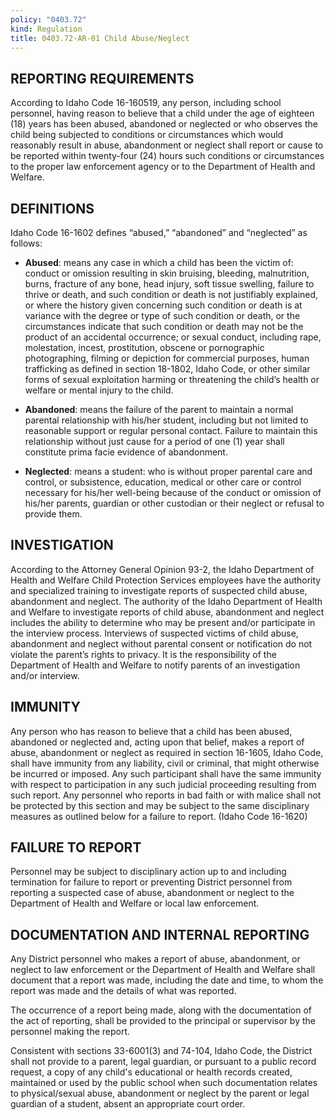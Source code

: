 ```yaml
---
policy: "0403.72"
kind: Regulation
title: 0403.72-AR-01 Child Abuse/Neglect
---
```


## REPORTING REQUIREMENTS
According to Idaho Code 16-160519, any person, including school personnel, having reason to believe that a child under the age of eighteen (18) years has been abused, abandoned or neglected or who observes the child being subjected to conditions or circumstances which would reasonably result in abuse, abandonment or neglect shall report or cause to be reported within twenty-four (24) hours such conditions or circumstances to the proper law enforcement agency or to the Department of Health and Welfare.


## DEFINITIONS
Idaho Code 16-1602 defines “abused,” “abandoned” and “neglected” as follows:

- **Abused**: means any case in which a child has been the victim of: conduct or omission resulting in skin bruising, bleeding, malnutrition, burns, fracture of any bone, head injury, soft tissue swelling, failure to thrive or death, and such condition or death is not justifiably explained, or where the history given concerning such condition or death is at variance with the degree or type of such condition or death, or the circumstances indicate that such condition or death may not be the product of an accidental occurrence; or sexual conduct, including rape, molestation, incest, prostitution, obscene or pornographic photographing, filming or depiction for commercial purposes, human trafficking as defined in section 18-1802, Idaho Code, or other similar forms of sexual exploitation harming or threatening the child’s health or welfare or mental injury to the child.

- **Abandoned**: means the failure of the parent to maintain a normal parental relationship with his/her student, including but not limited to reasonable support or regular personal contact. Failure to maintain this relationship without just cause for a period of one (1) year shall constitute prima facie evidence of abandonment.

- **Neglected**: means a student: who is without proper parental care and control, or subsistence, education, medical or other care or control necessary for his/her well-being because of the conduct or omission of his/her parents, guardian or other custodian or their neglect or refusal to provide them.


## INVESTIGATION

According to the Attorney General Opinion 93-2, the Idaho Department of Health and Welfare Child Protection Services employees have the authority and specialized training to investigate reports of suspected child abuse, abandonment and neglect.  The authority of the Idaho Department of Health and Welfare to investigate reports of child abuse, abandonment and neglect includes the ability to determine who may be present and/or participate in the interview process.  Interviews of suspected victims of child abuse, abandonment and neglect without parental consent or notification do not violate the parent’s rights to privacy.  It is the responsibility of the Department of Health and Welfare to notify parents of an investigation and/or interview.


## IMMUNITY

Any person who has reason to believe that a child has been abused, abandoned or neglected and, acting upon that belief, makes a report of abuse, abandonment or neglect as required in section 16-1605, Idaho Code, shall have immunity from any liability, civil or criminal, that might otherwise be incurred or imposed.  Any such participant shall have the same immunity with respect to participation in any such judicial proceeding resulting from such report.  Any personnel who reports in bad faith or with malice shall not be protected by this section and may be subject to the same disciplinary measures as outlined below for a failure to report.  (Idaho Code 16-1620)


## FAILURE TO REPORT

Personnel may be subject to disciplinary action up to and including termination for failure to report or preventing District personnel from reporting a suspected case of abuse, abandonment or neglect to the Department of Health and Welfare or local law enforcement.


## DOCUMENTATION AND INTERNAL REPORTING

Any District personnel who makes a report of abuse, abandonment,  or neglect to law enforcement or the Department of Health and Welfare shall document that a report was made, including the date and time, to whom the report was made and the details of what was reported.

The occurrence of a report being made, along with the documentation of the act of reporting, shall be provided to the principal or supervisor by the personnel making the report.

Consistent with sections 33-6001(3) and 74-104, Idaho Code, the District shall not provide to a parent, legal guardian, or pursuant to a public record request, a copy of any child's educational or health records created, maintained or used by the public school when such documentation relates to physical/sexual abuse, abandonment or neglect by the parent or legal guardian of a student, absent an appropriate court order.

